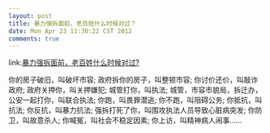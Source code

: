 ```yaml
---
layout: post
title: 暴力强拆面前，老百姓什么时候对过？
date: Mon Apr 23 11:30:22 CST 2012
comments: true
---
```


link:[暴力强拆面前，老百姓什么时候对过?](http://twitpic.com/9d0o4s/full)

你的房子破旧，叫破坏市容;
政府拆你的房子，叫整顿市容;
你讨价还价，叫敲诈政府;
政府关押你，叫关押嫌犯;
城管打你，叫执法;
城管，市容市貌局，拆迁办，公安一起打你，叫联合执法;
你跑，叫畏罪潜逃;
你不跑，叫阻碍公务;
你抵抗，叫抗法;
你反抗，叫暴力抗法;
强拆打死了你，叫围攻执法人员导致心脏病突发;
你防卫，叫故意杀人;
你喊冤，叫社会不稳定因素;
你上访，叫精神病人闹事......

<!-- more -->
